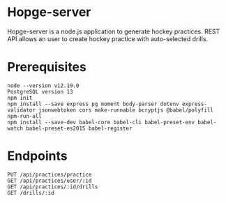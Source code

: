 # Hopge-server

Hopge-server is a node.js application to generate hockey practices. REST API allows an user to create hockey practice with auto-selected drills.


# Prerequisites
    node --version v12.19.0
    PostgreSQL version 13 
    npm init   
    npm install --save express pg moment body-parser dotenv express-validator jsonwebtoken cors make-runnable bcryptjs @babel/polyfill npm-run-all
    npm install --save-dev babel-core babel-cli babel-preset-env babel-watch babel-preset-es2015 babel-register

# Endpoints
    PUT /api/practices/practice
    GET /api/practices/user/:id
    GET /api/practices/:id/drills
    GET /drills/:id
